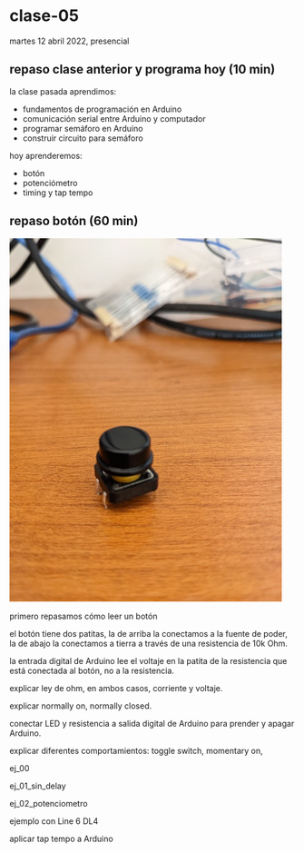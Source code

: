 # clase-05

martes 12 abril 2022, presencial

## repaso clase anterior y programa hoy (10 min)

la clase pasada aprendimos:

* fundamentos de programación en Arduino
* comunicación serial entre Arduino y computador
* programar semáforo en Arduino
* construir circuito para semáforo

hoy aprenderemos:

* botón
* potenciómetro
* timing y tap tempo

## repaso botón (60 min)

![imagen de un boton pulsador](./imagenes/00-pulsador.jpg "pulsador")

primero repasamos cómo leer un botón

el botón tiene dos patitas, la de arriba la conectamos a la fuente de poder, la de abajo la conectamos a tierra a través de una resistencia de 10k Ohm.

la entrada digital de Arduino lee el voltaje en la patita de la resistencia que está conectada al botón, no a la resistencia.

explicar ley de ohm, en ambos casos, corriente y voltaje.

explicar normally on, normally closed.

conectar LED y resistencia a salida digital de Arduino para prender y apagar Arduino.

explicar diferentes comportamientos: toggle switch, momentary on, 

ej_00

ej_01_sin_delay

ej_02_potenciometro


ejemplo con Line 6 DL4

aplicar tap tempo a Arduino